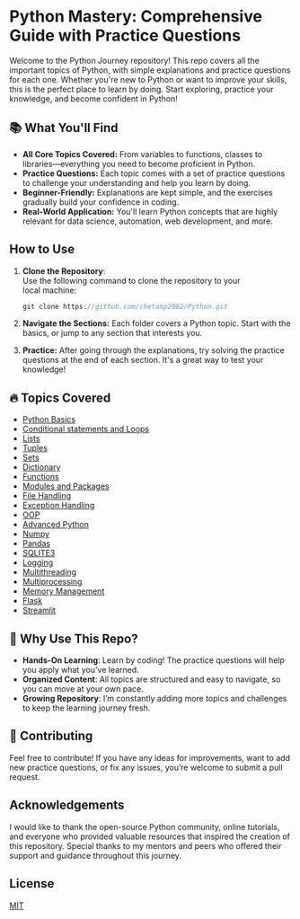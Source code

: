 
# Python Mastery: Comprehensive Guide with Practice Questions

Welcome to the Python Journey repository! This repo covers all the important topics of Python, with simple explanations and practice questions for each one. Whether you're new to Python or want to improve your skills, this is the perfect place to learn by doing. Start exploring, practice your knowledge, and become confident in Python!


## 📚 What You'll Find

- **All Core Topics Covered:** From variables to functions, classes to libraries—everything you need to become proficient in Python.
- **Practice Questions:** Each topic comes with a set of practice questions to challenge your understanding and help you learn by doing.
- **Beginner-Friendly:** Explanations are kept simple, and the exercises gradually build your confidence in coding.
- **Real-World Application:** You'll learn Python concepts that are highly relevant for data science, automation, web development, and more.


## How to Use

1. **Clone the Repository**:  
    Use the following command to clone the repository to your  
    local  machine:
    ```javascript
    git clone https://github.com/chetanp2002/Python.git
     ```
2. **Navigate the Sections:**
   Each folder covers a Python topic. Start with the basics, or
   jump to any section that interests you.
   
3. **Practice:**
   After going through the explanations, try solving the practice
   questions at the end of each section. It's a great way to test your knowledge!
## 🔥 Topics Covered
- [Python Basics](https://github.com/chetanp2002/Python/tree/main/Python%20basics)
- [Conditional statements and Loops](https://github.com/chetanp2002/Python/tree/main/Conditional%20statements%20and%20loop)
- [Lists](https://github.com/chetanp2002/Python/tree/main/List)
- [Tuples](https://github.com/chetanp2002/Python/tree/main/Tuple)
- [Sets](https://github.com/chetanp2002/Python/tree/main/Set)
- [Dictionary](https://github.com/chetanp2002/Python/tree/main/Dictionary)
- [Functions](https://github.com/chetanp2002/Python/tree/main/Function)
- [Modules and Packages](https://github.com/chetanp2002/Python/tree/main/Packages)
- [File Handling](https://github.com/chetanp2002/Python/tree/main/File%20Handling)
- [Exception Handling](https://github.com/chetanp2002/Python/tree/main/Exception%20Handling)
- [OOP](https://github.com/chetanp2002/Python/tree/main/OOP)
- [Advanced Python](https://github.com/chetanp2002/Python/tree/main/Advanced%20Python)
- [Numpy](https://github.com/chetanp2002/Python/tree/main/Numpy)
- [Pandas](https://github.com/chetanp2002/Python/tree/main/Pandas)
- [SQLITE3](https://github.com/chetanp2002/Python/tree/main/SQlite3)
- [Logging](https://github.com/chetanp2002/Python/tree/main/Logging)
- [Multithreading](https://github.com/chetanp2002/Python/tree/main/Multithreading)
- [Multiprocessing](https://github.com/chetanp2002/Python/tree/main/Multiprocessing)
- [Memory Management](https://github.com/chetanp2002/Python/tree/main/Memory%20Management)
- [Flask](https://github.com/chetanp2002/Python/tree/main/Flask/flask)
- [Streamlit](https://github.com/chetanp2002/Python/tree/main/Streamlit)


## 🤔 Why Use This Repo?

- **Hands-On Learning**: Learn by coding! The practice questions will help you apply what you've learned.
- **Organized Content**: All topics are structured and easy to navigate, so you can move at your own pace.
- **Growing Repository**: I’m constantly adding more topics and challenges to keep the learning journey fresh.


## 🤝 Contributing

Feel free to contribute! If you have any ideas for improvements, want to add new practice questions, or fix any issues, you’re welcome to submit a pull request.
## Acknowledgements

I would like to thank the open-source Python community, online tutorials, and everyone who provided valuable resources that inspired the creation of this repository. Special thanks to my mentors and peers who offered their support and guidance throughout this journey.

## License

[MIT](https://github.com/chetanp2002/Python/blob/main/LICENSE/)

